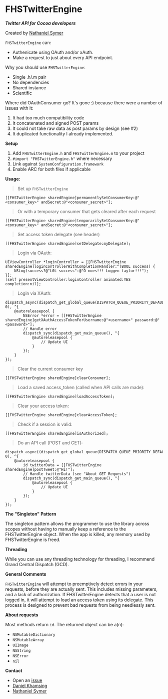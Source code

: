 FHSTwitterEngine
================

***Twitter API for Cocoa developers***

Created by [Nathaniel Symer](mailto:nate@natesymer.com)

`FHSTwitterEngine` can:

- Authenicate using OAuth and/or xAuth.
- Make a request to just about every API endpoint.

Why you should use `FHSTwitterEngine`:

- Single .h/.m pair
- No dependencies
- Shared instance
- Scientific

Where did OAuthConsumer go? It's gone :) because there were a number of issues with it:

1. It had too much compatibility code
2. It concatenated and signed POST params
3. It could not take raw data as post params by design (see #2)
4. It duplicated functionality I already implemented.

**Setup**

1. Add `FHSTwitterEngine.h` and `FHSTwitterEngine.m` to your project
2. `#import "FHSTwitterEngine.h"` where necessary
3. Link against `SystemConfiguration.framework`
4. Enable ARC for both files if applicable

**Usage:**

> Set up `FHSTwitterEngine`

    [[FHSTwitterEngine sharedEngine]permanentlySetConsumerKey:@"<consumer_key>" andSecret:@"<consumer_secret>"];
> Or with a temporary consumer that gets cleared after each request
 
    [[FHSTwitterEngine sharedEngine]temporarilySetConsumerKey:@"<consumer_key>" andSecret:@"<consumer_secret>"];
         
> Set access token delegate (see header)

    [[FHSTwitterEngine sharedEngine]setDelegate:myDelegate]; 
    
> Login via OAuth:
    
    UIViewController *loginController = [[FHSTwitterEngine sharedEngine]loginControllerWithCompletionHandler:^(BOOL success) {
        NSLog(success?@"L0L success":@"O noes!!! Loggen faylur!!!");
    }];
    [self presentViewController:loginController animated:YES completion:nil];
    
> Login via XAuth:
    
    dispatch_async(dispatch_get_global_queue(DISPATCH_QUEUE_PRIORITY_DEFAULT, 0), ^{
    	@autoreleasepool {
    		NSError *error = [[FHSTwitterEngine sharedEngine]getXAuthAccessTokenForUsername:@"<username>" password:@"<password>"];
        	// Handle error
        	dispatch_sync(dispatch_get_main_queue(), ^{
    			@autoreleasepool {
        			// Update UI
        		}
       		});
    	}
    });
    
> Clear the current consumer key

	[[FHSTwitterEngine sharedEngine]clearConsumer];
	
> Load a saved access_token (called when API calls are made):

    [[FHSTwitterEngine sharedEngine]loadAccessToken];

> Clear your access token:

    [[FHSTwitterEngine sharedEngine]clearAccessToken];

> Check if a session is valid:

    [[FHSTwitterEngine sharedEngine]isAuthorized];
    
> Do an API call (POST and GET):

    dispatch_async((dispatch_get_global_queue(DISPATCH_QUEUE_PRIORITY_DEFAULT, 0), ^{
    	@autoreleasepool {
    		id twitterData = [[FHSTwitterEngine sharedEngine]postTweet:@"Hi!"];
    		// Handle twitterData (see "About GET Requests")
    		dispatch_sync(dispatch_get_main_queue(), ^{
    			@autoreleasepool {
        			// Update UI
        		}
       		});
    	}
    });

**The "Singleton" Pattern**

The singleton pattern allows the programmer to use the library across scopes without having to manually keep a reference to the FHSTwitterEngine object. When the app is killed, any memory used by FHSTwitterEngine is freed.

**Threading**

While you can use any threading technology for threading, I recommend Grand Central Dispatch (GCD).

**General Comments**

`FHSTwitterEngine` will attempt to preemptively detect errors in your requests, before they are actually sent. This includes missing parameters, and a lack of authorization. If FHSTwitterEngine detects that a user is not logged in, it will attempt to load an access token using its delegate. This process is designed to prevent bad requests from being needlessly sent.

**About requests**

Most methods return `id`. The returned object can be a(n):

- `NSMutableDictionary`
- `NSMutableArray`
- `UIImage`
- `NSString`
- `NSError`
- `nil`

**Contact**

- Open an [issue](https://github.com/fhsjaagshs/FHSTwitterEngine/issues)
- [Daniel Khamsing](https://twitter.com/dkhamsing)
- [Nathaniel Symer](mailto:nate@natesymer.com)
